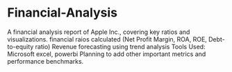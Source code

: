 # Financial-Analysis
A financial analysis report of Apple Inc., covering key ratios and visualizations.
financial raios calculated (Net Profit Margin, ROA, ROE, Debt-to-equity ratio)
Revenue forecasting using trend analysis
Tools Used: Microsoft excel, powerbi
Planning to add other important metrics and performance benchmarks.
